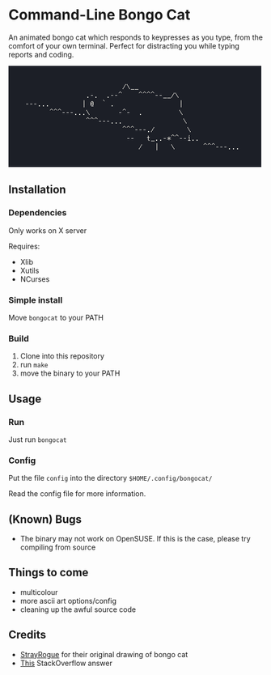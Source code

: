 # Command-Line Bongo Cat

An animated bongo cat which responds to keypresses as you type, from the comfort of your own terminal. Perfect for distracting you while typing reports and coding.

![bongos go brrrr](images/bongocat.gif)

## Installation

### Dependencies

Only works on X server

Requires:

 - Xlib
 - Xutils
 - NCurses

### Simple install

Move `bongocat` to your PATH

### Build

 1. Clone into this repository
 2. run `make`
 3. move the binary to your PATH

## Usage

### Run

Just run `bongocat`

### Config

Put the file `config` into the directory `$HOME/.config/bongocat/`

Read the config file for more information.

## (Known) Bugs

 - The binary may not work on OpenSUSE. If this is the case, please try compiling from source

## Things to come

 - multicolour
 - more ascii art options/config
 - cleaning up the awful source code

## Credits

 - [StrayRogue](https://twitter.com/StrayRogue) for their original drawing of bongo cat
 - [This](https://stackoverflow.com/questions/22749444/listening-to-keyboard-events-without-consuming-them-in-x11-keyboard-hooking) StackOverflow answer
